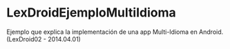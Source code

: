 LexDroidEjemploMultiIdioma
==========================

Ejemplo que explica la implementación de una app Multi-Idioma en Android. (LexDroid02 - 2014.04.01)
